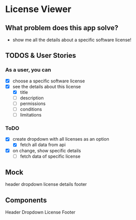 # License Viewer

## What problem does this app solve?

- show me all the details about a specific software license!

## TODOS & User Stories

### As a user, you can

- [x] choose a specific software license
- [x] see the details about this license
  - [x] title
  - [ ] description
  - [ ] permissions
  - [ ] conditions
  - [ ] limitations

### ToDO

- [x] create dropdown with all licenses as an option
  - [x] fetch all data from api
- [x] on change, show specific details
  - [ ] fetch data of specific license

## Mock

header
dropdown
license details
footer

## Components

Header
Dropdown
License
Footer
